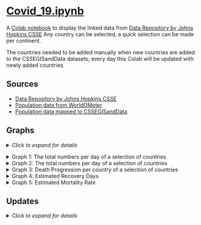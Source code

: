 # [Covid_19.ipynb](https://github.com/flow4u/public/blob/master/Covid_19.ipynb)

A [Colab notebook](https://colab.research.google.com/github/flow4u/public/blob/master/Covid_19.ipynb) to display the linked data from [Data Repository by Johns Hopkins CSSE](https://github.com/CSSEGISandData/COVID-19)
Any country can be selected, a quick selection can be made per continent.

The countries needed to be added manually when new countries are added to the CSSEGISandData datasets; every day this Colab will be updated with newly added countries.

## Sources
- [Data Repository by Johns Hopkins CSSE](https://github.com/CSSEGISandData/COVID-19)
- [Population data from WorldOMeter](https://www.worldometers.info/world-population/population-by-country/)
- [Population data mapped to CSSEGISandData](https://github.com/flow4u/public/blob/master/Countries%20-%20COVID-19%20countries%20-%20CountriesMapped.csv) 

## Graphs
<details><summary><i>Click to expand for details</i>
  <p></p>
  <lu>
    <li>Graph 1: The total numbers per day of a selection of countries</li>
    <li>Graph 2: The total numbers per day of a selection of countries</li>
    <li>Graph 3: Death Progression per country of a selection of countries</li>
    <li>Graph 4: Estimated Recovery Days</li>
    <li>Graph 5: Estimated Mortality Rate</li>
    </summary>
  <hr>
  <h3>Graph 1: The total numbers per day of a selection of countries</h3>
  <p><b>normal or log scale for # of people</b></p>
  <lu>
    <li>Confirmed</li>
    <li>Existing (Confirmed - Recovered - Diseased)</li>
    <li>Deaths</li>
    <li>Recovered + Deaths</li>
  </lu>
</br>
<h3>Graph 2: The total numbers per day of a selection of countries</h3>
<p><b>normal or log scale for # of people</b></p>
<lu>
  <li>daily changes (Confirmed, Deaths, Recovered, Recovered + Deaths)</li>
</lu>
</br>
<h3>Graph 3: Death Progression per country of a selection of countries</h3>
<b>per # of days after 1st death, normal or log scale, absolute or per 1000 people</b>
<lu>
  <li>Death Rate Comparision from 1ste day reported deaths</li>
</lu>
(China data is shifted 13 days to the right for first death was reported on January 9th, data starts on January 22nd)
</br>
<h3>Graph 4: Estimated Recovery Days of all selected countries</h3>
<lu>
  <li>Estimated Recovery Days Lower: (date difference between Confirmed >= (Deaths+Recovered)</li>
  <li>Estimated Recovery Days Upper: (date difference between Confirmed - Deaths >= (Recovered)</li>
</lu>
</br>
<h3>Graph 5: Estimated Mortality Rate of all selected countries</h3>
<lu>
  <li>Estimated Mortality (% Deaths / (Deaths+Recovered) - high estimate</li>
  <li>Estimated Mortality (% Deaths / (Confirmed) ~ low estimate</li>
</lu>
</details>

## Updates
<details><summary><i>Click to expand for details</i></summary></br>
  <lu>
    <li>2020-03-25: Graph 3 updated, added toggle button between absolute # of death and per 1000 people. For this the dataset <a href="https://github.com/flow4u/public/blob/master/Countries%20-%20COVID-19%20countries%20-%20CountriesMapped.csv", target='blank'>Countries - COVID-19 countries - CountriesMapped.csv</a> is used
    <li>2020-03-24: Countries updated, auto removal obsolete countries from filters, added graph: Death Rate Comparison</li>
    <li>2020-03-18: Countries updated, small code change to capture error with small numbers/early days</li>
<li>2020-03-17: Countries updated</li>
<li>2020-03-15: Countries updated, estimated recovery days upper & lower</li>
<li>2020-03-14: Countries updated</li>
<li>2020-03-12: Countries updated, CSSEGISandData was currated</li>
<li>2020-03-12: Countries added <b>poor data curration see https://github.com/CSSEGISandData/COVID-19/issues/536</b></li>
<li>2020-03-11: Countries added, political incorrect country names removed, added graph daily changes</li>
<li>2020-03-10: Special buttons added: Toggle log/normal, toggle selection of countries per continent</li>
<li>2020-03-10: Additional countries added, all Matlibplot graphs replaced with more user interactive Plotly Express plots</li>
<li>2020-03-08: Additional countries added, user interaction improved</li>
<li>2020-03-06: Additional countries added, country selection redone, graphs in tabs</li>
<li>2020-03-05: Additional countries added</li>
<li>2020-03-04: Additional countries added, a few extra filters</li>
<li>2020-03-03: Additional countries added, death rate upper and lower estimate</li>
<li>2020-03-02: Additional countries added, made it a bit quicker to update filters</li>
<li>2020-03-01: Additional countries added</li>
<li>2020-02-29: Additional countries added, some regrouping for filters, different formulat for %deaths (deaths/(deaths+recovered))</li>
<li>2020-02-28: Additional countries added</li>
<li>2020-02-27: Additional countries added to filters, code improvement to make adding new countries to filters easier</li>
<li>2020-02-26: Additional countries added to filters, Graph 3: Recovered + Deaths added</li>

